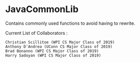 # JavaCommonLib
Contains commonly used functions to avoid having to rewrite.

Current List of Collaborators :

	Christian Scillitoe (WPI CS Major Class of 2019)
	Anthony D'Andrea (UConn CS Major Class of 2019)
	Brad Bonanno (WPI CS Major Class of 2019)
	Harry Sadoyan (WPI CS Major Class of 2019)
